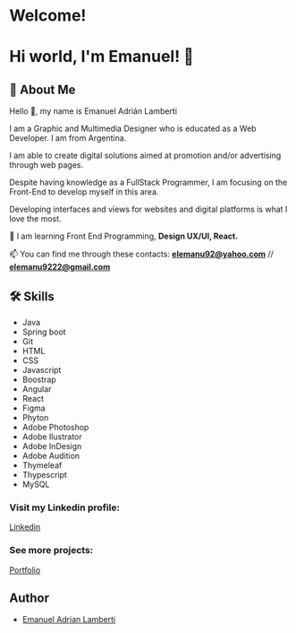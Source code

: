 # Welcome!

# Hi world, I'm Emanuel! 👋


## 🚀 About Me

Hello 👋, my name is Emanuel Adrián Lamberti

I am a Graphic and Multimedia Designer who is educated as a Web Developer. I am from Argentina.

I am able to create digital solutions aimed at promotion and/or advertising through web pages.

Despite having knowledge as a FullStack Programmer, I am focusing on the Front-End to develop myself in this area.

Developing interfaces and views for websites and digital platforms is what I love the most.


🌱 I am learning Front End Programming, **Design UX/UI, React.**

📫 You can find me through these contacts: **elemanu92@yahoo.com** // **elemanu9222@gmail.com**


## 🛠 Skills

<ul>
    <li>Java</li>
    <li>Spring boot</li>
    <li>Git</li>
    <li>HTML</li>
    <li>CSS</li>
    <li>Javascript</li>
    <li>Boostrap</li>
    <li>Angular</li>
    <li>React</li>
    <li>Figma</li>
    <li>Phyton</li>
    <li>Adobe Photoshop</li>
    <li>Adobe Ilustrator</li>
    <li>Adobe InDesign</li>
    <li>Adobe Audition</li>
    <li>Thymeleaf</li>
    <li>Thypescript</li>
    <li>MySQL</li>
</ul>


### Visit my Linkedin profile:

[Linkedin](https://linkedin.com/in/https://www.linkedin.com/in/emanuel-lamberti-62ba2b1a7/)


### See more projects:

[Portfolio](#)


## Author

- [Emanuel Adrian Lamberti](https://github.com/Emanuel-Lamberti)
